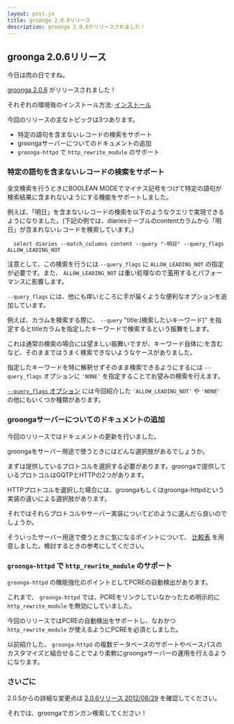 ```yaml
---
layout: post.ja
title: groonga 2.0.6リリース
description: groonga 2.0.6がリリースされました！
---
```

## groonga 2.0.6リリース

今日は肉の日ですね。

[groonga 2.0.6](/ja/docs/news.html#release-2-0-6) がリリースされました！

それぞれの環境毎のインストール方法:
[インストール](/ja/docs/install.html)

今回のリリースの主なトピックは3つあります。

-   特定の語句を含まないレコードの検索をサポート
-   groongaサーバーについてのドキュメントの追加
-   `groonga-httpd` で `http_rewrite_module` のサポート

### 特定の語句を含まないレコードの検索をサポート

全文検索を行うときにBOOLEAN
MODEでマイナス記号をつけて特定の語句が検索結果に含まれないようにする機能をサポートしました。

例えば、「明日」を含まないレコードの検索を以下のようなクエリで実現できるようになりました。(下記の例では、diariesテーブルのcontentカラムから「明日」が含まれないレコードを検索しています。)

      select diaries --match_columns content --query "-明日" --query_flags ALLOW_LEADING_NOT

注意として、この検索を行うには `--query_flags` に `ALLOW_LEADING_NOT`
の指定が必要です。また、 `ALLOW_LEADING_NOT`
は重い処理なので濫用するとパフォーマンスに影響します。

`--query_flags`
には、他にも痒いところに手が届くような便利なオプションを追加しています。

例えば、カラムを検索する際に、 `--query` "title:(検索したいキーワード)"
を指定するとtitleカラムを指定したキーワードで検索するという振舞をします。

これは通常の検索の場合には望ましい振舞いですが、キーワード自体に:を含むなど、そのままではうまく検索できないようなケースがありました。

指定したキーワードを特に解釈せずそのまま検索できるようにするには
`--query_flags` オプションに `'NONE'`
を指定することでお望みの検索を行えます。

[`--query_flags`
オプション](/ja/docs/reference/commands/select.html#query-flags)
には今回紹介した `'ALLOW_LEADING_NOT'` や `'NONE'`
の他にもいくつか種類があります。

### groongaサーバーについてのドキュメントの追加

今回のリリースではドキュメントの更新を行いました。

groongaをサーバー用途で使うときにはどんな選択肢があるでしょうか。

まずは提供しているプロトコルを選択する必要があります。groongaで提供しているプロトコルはGQTPとHTTPの2つがあります。

HTTPプロトコルを選択した場合には、groongaもしくはgroonga-httpdという実装の違いによる選択肢があります。

それではそれらプロトコルやサーバー実装についてどのように選んだら良いのでしょうか。

そういったサーバー用途で使うときに気になるポイントについて、
[比較表](/ja/docs/server/http/comparison.html)
を用意しました。検討するときの参考にしてください。

### `groonga-httpd` で `http_rewrite_module` のサポート

`groonga-httpd` の機能強化のポイントとしてPCREの自動検出があります。

これまで、 `groonga-httpd` では、PCREをリンクしていなかったため明示的に
`http_rewrite_module` を無効にしていました。

今回のリリースではPCREの自動検出をサポートし、なおかつ
`http_rewrite_module` が使えるようにPCREを必須としました。

以前紹介した、 `groonga-httpd`
の複数データベースのサポートやベースパスのカスタマイズと組合せることでより柔軟にgroongaサーバーの運用を行えるようになります。

### さいごに

2.0.5からの詳細な変更点は [2.0.6リリース
2012/08/29](/ja/docs/news.html#release-2-0-6) を確認してください。

それでは、groongaでガンガン検索してください！
